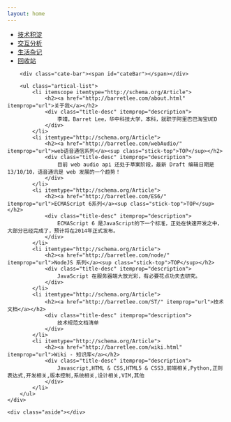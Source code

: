 ```yaml
---
layout: home
---
```


<div class="index-content trash">
    <div class="section">
        <ul class="artical-cate">
            <li><a href="http://barretlee.com/"><span>技术积淀</span></a></li>
            <li><a href="http://barretlee.com/opinion"><span>交互分析</span></a></li>
            <li><a href="http://barretlee.com/life"><span>生活杂记</span></a></li>
            <li class="on"><a href="http://barretlee.com/trash"><span>回收站</span></a></li>
        </ul>

        <div class="cate-bar"><span id="cateBar"></span></div>

        <ul class="artical-list">
            <li itemscope itemtype="http://schema.org/Article">
                <h2><a href="http://barretlee.com/about.html" itemprop="url">关于我</a></h2>
                <div class="title-desc" itemprop="description">
                    李靖，Barret Lee，华中科技大学，本科，就职于阿里巴巴淘宝UED
                </div>
            </li>
            <li itemtype="http://schema.org/Article">
                <h2><a href="http://barretlee.com/webAudio/" itemprop="url">web语音通信系列</a><sup class="stick-top">TOP</sup></h2>
                <div class="title-desc" itemprop="description">
                    目前 web audio api 还处于草案阶段，最新 Draft 编辑日期是 13/10/10，语音通讯是 web 发展的一个趋势！
                </div>
            </li>
            <li itemtype="http://schema.org/Article">
                <h2><a href="http://barretlee.com/ES6/" itemprop="url">ECMAScript 6系列</a><sup class="stick-top">TOP</sup></h2>
                <div class="title-desc" itemprop="description">
                    ECMAScript 6 是JavaScript的下一个标准，正处在快速开发之中，大部分已经完成了，预计将在2014年正式发布。
                </div>
            </li>
            <li itemtype="http://schema.org/Article">
                <h2><a href="http://barretlee.com/node/" itemprop="url">NodeJS 系列</a><sup class="stick-top">TOP</sup></h2>
                <div class="title-desc" itemprop="description">
                    JavaScript 在服务器端大放光彩，有必要花点功夫去研究。
                </div>
            </li>
            <li itemtype="http://schema.org/Article">
                <h2><a href="http://barretlee.com/ST/" itemprop="url">技术文档</a></h2>
                <div class="title-desc" itemprop="description">
                    技术规范文档清单
                </div>
            </li>
            <li itemtype="http://schema.org/Article">
                <h2><a href="http://barretlee.com/wiki.html" itemprop="url">Wiki - 知识库</a></h2>
                <div class="title-desc" itemprop="description">
                    Javascript,HTML & CSS,HTML5 & CSS3,前端相关,Python,正则表达式,开发相关,版本控制,系统相关,设计相关,VIM,其他
                </div>
            </li>
        </ul>
    </div>

    <div class="aside"></div>
</div>
